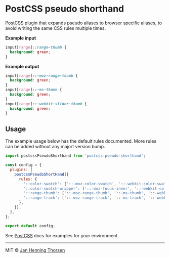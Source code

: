 # PostCSS pseudo shorthand

[PostCSS](https://github.com/postcss/postcss) plugin that expands pseudo
aliases to browser specific aliases, to avoid writing the same CSS rules
multiple times.

**Example input**

```css
input[range]::range-thumb {
  background: green;
}
```

**Example output**

```css
input[range]::-moz-range-thumb {
  background: green;
}
input[range]::-ms-thumb {
  background: green;
}
input[range]::-webkit-slider-thumb {
  background: green;
}
```

## Usage

The example usage below has the default rules documented. More rules can be
added without any majort version bump.

```js
import postcssPseudoShorthand from 'postcss-pseudo-shorthand';

const config = {
  plugins: [
    postcssPseudoShortHand({
      rules: {
        '::color-swatch': ['::-moz-color-swatch', '::-webkit-color-swatch'],
        '::color-swatch-wrapper': ['::-moz-focus-inner', '::-webkit-color-swatch-wrapper'],
        '::range-thumb': ['::-moz-range-thumb', '::-ms-thumb', '::-webkit-slider-thumb'],
        '::range-track': ['::-moz-range-track', '::-ms-track', '::-webkit-slider-runnable-track'],
      },
    }),
  ],
};

export default config;
```

See [PostCSS](https://github.com/postcss/postcss) docs for examples for your
environment.

***

MIT © [Jan Henning Thorsen](https://thorsen.pm)
